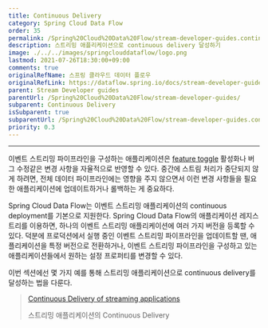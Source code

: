 ```yaml
---
title: Continuous Delivery
category: Spring Cloud Data Flow
order: 35
permalink: /Spring%20Cloud%20Data%20Flow/stream-developer-guides.continuous-delivery/
description: 스트리밍 애플리케이션으로 continuous delivery 달성하기
image: ./../../images/springclouddataflow/logo.png
lastmod: 2021-07-26T18:30:00+09:00
comments: true
originalRefName: 스프링 클라우드 데이터 플로우
originalRefLink: https://dataflow.spring.io/docs/stream-developer-guides/continuous-delivery/
parent: Stream Developer guides
parentUrl: /Spring%20Cloud%20Data%20Flow/stream-developer-guides/
subparent: Continuous Delivery
isSubparent: true
subparentUrl: /Spring%20Cloud%20Data%20Flow/stream-developer-guides.continuous-delivery/
priority: 0.3
---
```


---

이벤트 스트리밍 파이프라인을 구성하는 애플리케이션은 [feature toggle](https://en.wikipedia.org/wiki/Feature_toggle) 활성화나 버그 수정같은 변경 사항을 자율적으로 반영할 수 있다. 중간에 스트림 처리가 중단되지 않게 하려면, 전체 데이터 파이프라인에는 영향을 주지 않으면서 이런 변경 사항들을 필요한 애플리케이션에 업데이트하거나 롤백하는 게 중요하다.

Spring Cloud Data Flow는 이벤트 스트리밍 애플리케이션의 continuous deployment를 기본으로 지원한다. Spring Cloud Data Flow의 애플리케이션 레지스트리를 이용하면, 하나의 이벤트 스트리밍 애플리케이션에 여러 가지 버전을 등록할 수 있다. 덕분에 프로덕션에서 실행 중인 이벤트 스트리밍 파이프라인을 업데이트할 땐, 애플리케이션을 특정 버전으로 전환하거나, 이벤트 스트리밍 파이프라인을 구성하고 있는 애플리케이션들에서 원하는 설정 프로퍼티를 변경할 수 있다.

이번 섹션에선 몇 가지 예를 통해 스트리밍 애플리케이션으로 continuous delivery를 달성하는 법을 다룬다.

> [Continuous Delivery of streaming applications](../stream-developer-guides.continuous-delivery.streaming-applications)
>
> 스트리밍 애플리케이션의 Continuous Delivery